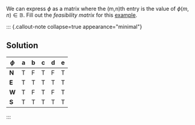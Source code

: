 
We can express $\phi$ as a matrix where the (m,n)th entry is the value 
of $\phi(m,n) \in \mathbb{B}$. Fill out the *feasibility matrix* for 
this [example](/docs/math/examples/bool_prof.qmd).

::: {.callout-note collapse=true appearance="minimal"}
## Solution

   |  $\phi$ | a | b | c | d | e |
   |----|---|---|---|--|--|
   |  **N**      | T | F | T | F | T |
   |  **E**      | T | T | T | T | T |
   |  **W**      | T | F | T | F | T |
   |  **S**      | T | T | T | T | T |
:::